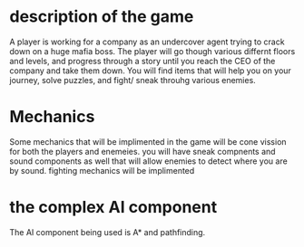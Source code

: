 # description of the game
A player is working for a company as an undercover agent trying to crack down on a huge mafia boss.
The player will go though various differnt floors and levels, and progress through a story until you reach the CEO of the company and take them down.
You will find items that will help you on your journey, solve puzzles, and fight/ sneak throuhg various enemies.
# Mechanics 
Some mechanics that will be implimented in the game will be cone vission for both the players and enemeies.
you will have sneak compnents and sound components as well that will allow enemies to detect where you are by sound.
fighting mechanics will be implimented
# the complex AI component
The AI component being used is A* and pathfinding.
